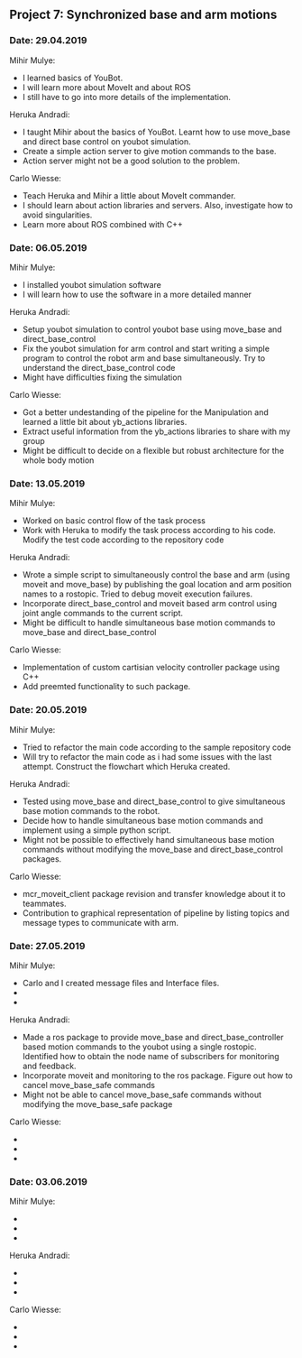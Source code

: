 
## Project 7: Synchronized base and arm motions
### Date: 29.04.2019

Mihir Mulye:

   * I learned basics of YouBot.
   * I will learn more about MoveIt and about ROS
   * I still have to go into more details of the implementation.

Heruka Andradi:

   * I taught Mihir about the basics of YouBot. Learnt how to use move_base and direct base control on youbot simulation.
   * Create a simple action server to give motion commands to the base.
   * Action server might not be a good solution to the problem.


Carlo Wiesse:

   * Teach Heruka and Mihir a little about MoveIt commander. 
   * I should learn about action libraries and servers. Also, investigate how to avoid singularities.
   * Learn more about ROS combined with C++


### Date: 06.05.2019

Mihir Mulye:

   * I installed youbot simulation software 
   * I will learn how to use the software in a more detailed manner
   

Heruka Andradi:

   * Setup youbot simulation to control youbot base using move_base and direct_base_control
   * Fix the youbot simulation for arm control and start writing a simple program to control the robot arm and base simultaneously. Try to understand the direct_base_control code
   * Might have difficulties fixing the simulation

Carlo Wiesse:

   * Got a better undestanding of the pipeline for the Manipulation and learned a little bit about yb_actions libraries. 
   * Extract useful information from the yb_actions libraries to share with my group 
   * Might be difficult to decide on a flexible but robust architecture for the whole body motion
   
   
### Date: 13.05.2019

Mihir Mulye:

   * Worked on basic control flow of the task process 
   * Work with Heruka to modify the task process according to his code. Modify the test code according to the repository code 
   

Heruka Andradi:

   * Wrote a simple script to simultaneously control the base and arm (using moveit and move_base) by publishing the goal location and arm position names to a rostopic. Tried to debug moveit execution failures.
   * Incorporate direct_base_control and moveit based arm control using joint angle commands to the current script.
   * Might be difficult to handle simultaneous base motion commands to move_base and direct_base_control

Carlo Wiesse:

   * Implementation of custom cartisian velocity controller package using C++
   * Add preemted functionality to such package.
   
### Date: 20.05.2019

Mihir Mulye:

   * Tried to refactor the main code according to the sample repository code 
   * Will try to refactor the main code as i had some issues with the last attempt. Construct the flowchart which Heruka created. 
  

Heruka Andradi:

   * Tested using move_base and direct_base_control to give simultaneous base motion commands to the robot.
   * Decide how to handle simultaneous base motion commands and implement using a simple python script.
   * Might not be possible to effectively hand simultaneous base motion commands without modifying the move_base and direct_base_control packages.

Carlo Wiesse:

   * mcr_moveit_client package revision and transfer knowledge about it to teammates.
   * Contribution to graphical representation of pipeline by listing topics and message types to communicate with arm.
   
### Date: 27.05.2019

Mihir Mulye:

   * Carlo and I created message files and Interface files.
   * 
   *
  

Heruka Andradi:

   * Made a ros package to provide move_base and direct_base_controller based motion commands to the youbot using a single rostopic. Identified how to obtain the node name of subscribers for monitoring and feedback.
   * Incorporate moveit and monitoring to the ros package. Figure out how to cancel move_base_safe commands
   * Might not be able to cancel move_base_safe commands without modifying the move_base_safe package

Carlo Wiesse:

   *
   *
   *
   
### Date: 03.06.2019

Mihir Mulye:

   * 
   * 
   *
  

Heruka Andradi:

   * 
   * 
   * 

Carlo Wiesse:

   *
   *
   *


